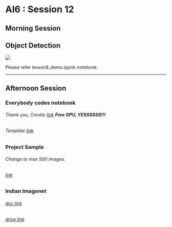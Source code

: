 # AI6 : Session 12
## Morning Session
## Object Detection
![](https://www.google.co.in/urlsa=i&source=images&cd=&cad=rja&uact=8&ved=2ahUKEwje9qqGsLfeAhUHLY8KHTekBEEQjRx6BAgBEAU&url=https%3A%2F%2Ftowardsdatascience.com%2Fbuilding-a-toy-detector-with-tensorflow-object-detection-api-63c0fdf2ac95&psig=AOvVaw1oBBWGPE43PVt02X77RGZL&ust=1541305350964475)


Please refer lesson8_demo.ipynb notebook.

----
## Afternoon Session

### Everybody codes notebook
###### Thank you, Crestle [link](http://crestle.ai) **Free GPU, YESSSSSS!!!**
###### Template [link](https://github.com/AI6-Bangalore-Chapter/2018-cycle-2/blob/master/Sessions/Session_12/Fastai_Template.ipynb)
### Project Sample
###### Change to max 500 images.
###### [link](https://github.com/AI6-Bangalore-Chapter/2018-cycle-2/blob/master/Sessions/Session_12/phase1_sample.ipynb)
### Indian Imagenet 
###### [doc link](https://docs.google.com/document/d/1XuwyO4_eZ9WGEb8iVxcMUvZMnBo9KrfVB1bteptVFSM/edit?usp=sharing)
###### [drive link](https://drive.google.com/drive/folders/1eg_qJg-sXyyjOMINWy0Grz4ZYB6-IU2y?usp=sharing)
### 
